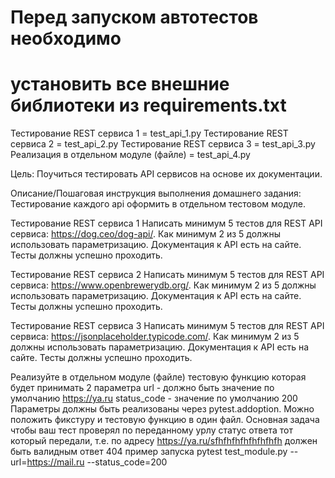 # Перед запуском автотестов необходимо 
# установить все внешние библиотеки из requirements.txt

Тестирование REST сервиса 1 = test_api_1.py
Тестирование REST сервиса 2 = test_api_2.py
Тестирование REST сервиса 3 = test_api_3.py
Реализация в отдельном модуле (файле) = test_api_4.py

Цель:
Поучиться тестировать API сервисов на основе их документации.

Описание/Пошаговая инструкция выполнения домашнего задания:
Тестирование каждого api оформить в отдельном тестовом модуле.

Тестирование REST сервиса 1
Написать минимум 5 тестов для REST API сервиса: https://dog.ceo/dog-api/.
Как минимум 2 из 5 должны использовать параметризацию.
Документация к API есть на сайте.
Тесты должны успешно проходить.

Тестирование REST сервиса 2
Написать минимум 5 тестов для REST API сервиса: https://www.openbrewerydb.org/.
Как минимум 2 из 5 должны использовать параметризацию.
Документация к API есть на сайте.
Тесты должны успешно проходить.

Тестирование REST сервиса 3
Написать минимум 5 тестов для REST API сервиса: https://jsonplaceholder.typicode.com/.
Как минимум 2 из 5 должны использовать параметризацию.
Документация к API есть на сайте.
Тесты должны успешно проходить.

Реализуйте в отдельном модуле (файле) тестовую функцию которая будет принимать 2 параметра
url - должно быть значение по умолчанию https://ya.ru
status_code - значение по умолчанию 200
Параметры должны быть реализованы через pytest.addoption.
Можно положить фикcтуру и тестовую функцию в один файл.
Основная задача чтобы ваш тест проверял по переданному урлу статус ответа тот который передали,
т.е. по адресу https://ya.ru/sfhfhfhfhfhfhfhfh должен быть валидным ответ 404
пример запуска pytest test_module.py --url=https://mail.ru --status_code=200
